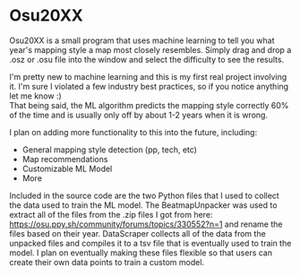 # Osu20XX
Osu20XX is a small program that uses machine learning to tell you what year's mapping style a map most closely resembles. Simply drag and drop a .osz or .osu file into the window and select the difficulty to see the results.

I'm pretty new to machine learning and this is my first real project involving it. I'm sure I violated a few industry best practices, so if you notice anything let me know :)  
That being said, the ML algorithm predicts the mapping style correctly 60% of the time and is usually only off by about 1-2 years when it is wrong.

I plan on adding more functionality to this into the future, including:
* General mapping style detection (pp, tech, etc)
* Map recommendations
* Customizable ML Model
* More


Included in the source code are the two Python files that I used to collect the data used to train the ML model. The BeatmapUnpacker was used to extract all of the files from the .zip files I got from here: https://osu.ppy.sh/community/forums/topics/330552?n=1 and rename the files based on their year. DataScraper collects all of the data from the unpacked files and compiles it to a tsv file that is eventually used to train the model. I plan on eventually making these files flexible so that users can create their own data points to train a custom model.
